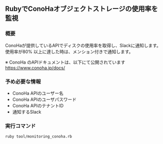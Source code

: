 ## RubyでConoHaオブジェクトストレージの使用率を監視

### 概要
ConoHaが提供しているAPIでディスクの使用率を取得し、Slackに通知します。  
使用率が80% 以上に達した時は、メンション付きで通知します。   

※ ConoHa のAPIドキュメントは、以下にて公開されています  
https://www.conoha.jp/docs/  

### 予め必要な情報
- ConoHa APIのユーザー名
- ConoHa APIのユーザパスワード
- ConoHa APIのテナントID
- 通知するSlack

### 実行コマンド
```
ruby tool/monitoring_conoha.rb
```
